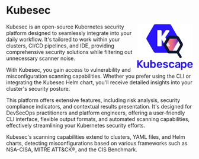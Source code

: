 

# Kubesec

<picture>
  <source media="(prefers-color-scheme: dark)" srcset="https://raw.githubusercontent.com/cncf/artwork/master/projects/kubescape/stacked/white/kubescape-stacked-white.svg" width="150">
  <source media="(prefers-color-scheme: light)" srcset="https://raw.githubusercontent.com/cncf/artwork/master/projects/kubescape/stacked/color/kubescape-stacked-color.svg" width="150">
  <img alt="Kubescape logo" align="right" src="https://raw.githubusercontent.com/cncf/artwork/master/projects/kubescape/stacked/color/kubescape-stacked-color.svg" width="150">
</picture>

Kubesec is an open-source Kubernetes security platform designed to seamlessly integrate into your daily workflow. It's tailored to work within your clusters, CI/CD pipelines, and IDE, providing comprehensive security solutions while filtering out unnecessary scanner noise.

With Kubesec, you gain access to vulnerability and misconfiguration scanning capabilities. Whether you prefer using the CLI or integrating the Kubesec Helm chart, you'll receive detailed insights into your cluster's security posture.

This platform offers extensive features, including risk analysis, security compliance indicators, and contextual results presentation. It's designed for DevSecOps practitioners and platform engineers, offering a user-friendly CLI interface, flexible output formats, and automated scanning capabilities, effectively streamlining your Kubernetes security efforts.

Kubesec's scanning capabilities extend to clusters, YAML files, and Helm charts, detecting misconfigurations based on various frameworks such as NSA-CISA, MITRE ATT&CK®, and the CIS Benchmark.




